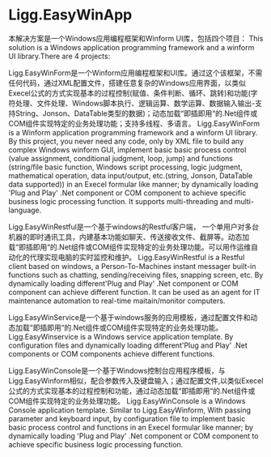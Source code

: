 ﻿# Ligg.EasyWinApp
  本解决方案是一个Windows应用编程框架和Winform UI库，包括四个项目：
  This solution  is a Windows application programming framework and a winform UI library.There are 4 projects: 
  
  Ligg.EasyWinForm是一个Winform应用编程框架和UI库。通过这个该框架，不需任何代码，通过XML配置文件，搭建任意复杂的Windows应用界面，以类似Execel公式的方式实现基本的过程控制(赋值、条件判断、循环、跳转)和功能(字符处理、文件处理、Windows脚本执行、逻辑运算、数学运算、数据输入输出-支持String、Jonson、DataTable类型的数据)；动态加载“即插即用“的.Net组件或COM组件实现特定的业务处理功能；支持多线程、多语言。
  Ligg.EasyWinForm is a Winform application programming framework and a winform UI library. By this project, you never need any code, only by XML file to build any complex Windows winform GUI, implement basic basic process control (value assignment, conditional judgment, loop, jump) and functions (string/file basic function, Windows script processing, logic judgment, mathematical operation, data input/output, etc.(string, Jonson, DataTable data supported)) in an Execel formular like manner; by dynamically loading 'Plug and Play' .Net component or COM component to achieve specific business logic processing function. It supports multi-threading and multi-language.
  
  Ligg.EasyWinRestful是一个基于windows的Restful客户端， 一个单用户对多台机器的即时通讯工具，内建基本功能如聊天、传送接收文件、截屏等。动态加载“即插即用“的.Net组件或COM组件实现特定的业务处理功能。可以用作运维自动化的代理实现电脑的实时监控和维护。
  Ligg.EasyWinRestful  is a Restful client based on windows, a Person-To-Machines instant messager built-in functions such as chatting, sending/receiving files, snapping screen, etc.  By dynamically loading different'Plug and Play' .Net component or COM component can achieve different function. It can be used as an agent for IT maintenance automation to real-time maitain/monitor computers.
  
  Ligg.EasyWinService是一个基于windows服务的应用模板，通过配置文件和动态加载“即插即用“的.Net组件或COM组件实现特定的业务处理功能。
  Ligg.EasyWinservice  is a Windows service application template. By configuration files and dynamically loading different'Plug and Play' .Net components or COM components achieve different functions. 
  
  Ligg.EasyWinConsole是一个基于Windows控制台应用程序模板，与Ligg.EasyWinform相似，配合参数传入及键盘输入；通过配置文件,以类似Execel公式的方式实现基本的过程控制和功能，通过动态加载“即插即用“的.Net组件或COM组件实现特定的业务处理功能。
  Ligg.EasyWinConsole  is a Windows Console application template. Similar to Ligg.EasyWinform, With passing parameter and keyboard input, by configuration file to implement basic basic process control and functions in an Execel formular like manner; by dynamically loading  'Plug and Play' .Net component or COM component to achieve specific business logic processing function.